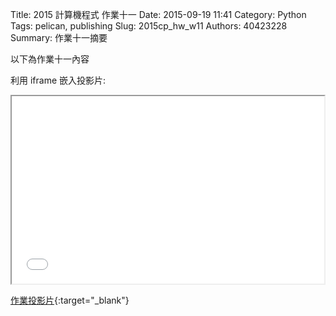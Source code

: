 Title: 2015 計算機程式 作業十一
Date: 2015-09-19 11:41
Category: Python
Tags: pelican, publishing
Slug: 2015cp_hw_w11
Authors: 40423228
Summary: 作業十一摘要

以下為作業十一內容

利用 iframe 嵌入投影片:

<iframe src="@edit 40423228_cp_w11_p.html" width="500" height="300"></iframe>

[作業投影片](40423228_cp_w11_p.html){:target="_blank"}

